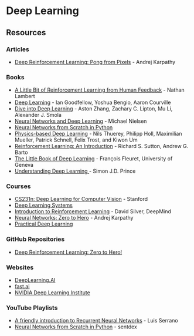 # Deep Learning

## Resources

### Articles

* [Deep Reinforcement Learning: Pong from Pixels](http://karpathy.github.io/2016/05/31/rl/) - Andrej Karpathy

### Books

* [A Little Bit of Reinforcement Learning from Human Feedback](https://rlhfbook.com/) - Nathan Lambert
* [Deep Learning](https://www.deeplearningbook.org/) - Ian Goodfellow, Yoshua Bengio, Aaron Courville
* [Dive into Deep Learning](https://d2l.ai/) - Aston Zhang, Zachary C. Lipton, Mu Li, Alexander J. Smola
* [Neural Networks and Deep Learning](http://neuralnetworksanddeeplearning.com/) - Michael Nielsen
* [Neural Networks from Scratch in Python](https://nnfs.io/)
* [Physics-based Deep Learning](https://physicsbaseddeeplearning.org/intro.html) - Nils Thuerey, Philipp Holl, Maximilian Mueller, Patrick Schnell, Felix Trost, and Kiwon Um
* [Reinforcement Learning: An Introduction](http://incompleteideas.net/book/the-book-2nd.html) - Richard S. Sutton, Andrew G. Barto
* [The Little Book of Deep Learning](https://fleuret.org/public/lbdl.pdf) - François Fleuret, University of Geneva
* [Understanding Deep Learning ](https://udlbook.github.io/udlbook/)- Simon J.D. Prince

### Courses

* [CS231n: Deep Learning for Computer Vision](http://cs231n.stanford.edu/index.html) - Stanford
* [Deep Learning Systems](https://dlsyscourse.org/)
* [Introduction to Reinforcement Learning](https://www.youtube.com/playlist?list=PLqYmG7hTraZDM-OYHWgPebj2MfCFzFObQ) - David Silver, DeepMind
* [Neural Networks: Zero to Hero](https://karpathy.ai/zero-to-hero.html) - Andrej Karpathy
* [Practical Deep Learning](https://course.fast.ai/)

### GitHub Repositories

* [Deep Reinforcement Learning: Zero to Hero!](https://github.com/alessiodm/drl-zh)

### Websites

* [DeepLearning.AI](https://www.deeplearning.ai/)
* [fast.ai](https://www.fast.ai/)
* [NVIDIA Deep Learning Institute](https://learn.nvidia.com/)

### YouTube Playlists

* [A friendly introduction to Recurrent Neural Networks](https://www.youtube.com/watch?v=UNmqTiOnRfg) - Luis Serrano
* [Neural Networks from Scratch in Python](https://www.youtube.com/playlist?list=PLQVvvaa0QuDcjD5BAw2DxE6OF2tius3V3) - sentdex

